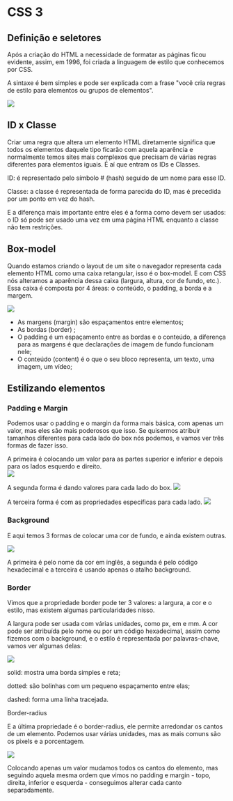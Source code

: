 # CSS 3

## Definição e seletores

Após a criação do HTML a necessidade de formatar as páginas ficou evidente, assim, em 1996, foi criada a linguagem de estilo que conhecemos por CSS.

A sintaxe é bem simples e pode ser explicada com a frase "você cria regras de estilo para elementos ou grupos de elementos".

![](./imagens/seletores.png)

## ID x Classe

Criar uma regra que altera um elemento HTML diretamente significa que todos os elementos daquele tipo ficarão com aquela aparência e normalmente temos sites mais complexos que precisam de várias regras diferentes para elementos iguais.
É aí que entram os IDs e Classes.

ID: é representado pelo símbolo # (hash) seguido de um nome para esse ID.

Classe: a classe é representada de forma parecida do ID, mas é precedida por um ponto em vez do hash.

E a diferença mais importante entre eles é a forma como devem ser usados: o ID só pode ser usado uma vez em uma página HTML enquanto a classe não tem restrições.

## Box-model
Quando estamos criando o layout de um site o navegador representa cada elemento HTML  como uma caixa retangular, isso é o box-model. E com CSS nós alteramos a aparência dessa caixa (largura, altura, cor de fundo, etc.). Essa caixa é composta por 4 áreas: o conteúdo, o padding, a borda e a margem.

![](./imagens/box-model.png)

 - As margens (margin) são espaçamentos entre elementos;
 - As bordas (border) ;
 - O padding é um espaçamento entre as bordas e o conteúdo, a diferença para as margens é que declarações de imagem de fundo funcionam nele;
 - O conteúdo (content) é o que o seu bloco representa, um texto, uma imagem, um vídeo;

 ## Estilizando elementos

 ### Padding e Margin

Podemos usar o  padding e o margin da forma mais básica, com apenas um valor, mas eles são mais poderosos que isso. Se quisermos atribuir tamanhos diferentes para cada lado do box nós podemos, e vamos ver três formas de fazer isso.

A primeira é colocando um valor para as partes superior e inferior e depois para os lados esquerdo e direito.   
![](./imagens/padding-01.png)

A segunda forma é dando valores para cada lado do box.
![](./imagens/padding-02.png)

A terceira forma é com as propriedades específicas para cada lado.
![](./imagens/padding-03.png)

### Background

E aqui temos 3 formas de colocar uma cor de fundo, e ainda existem outras.

![](./imagens/background.png)

A primeira é pelo nome da cor em inglês, a segunda é pelo código hexadecimal e a terceira é usando apenas o atalho background.

### Border

Vimos que a propriedade border pode ter 3 valores: a largura, a cor e o estilo, mas existem algumas particularidades nisso.

A largura pode ser usada com várias unidades, como px, em e mm. A cor pode ser atribuída pelo nome ou por um código hexadecimal, assim como fizemos com o background, e o estilo é representada por palavras-chave, vamos ver algumas delas:

 ![](./imagens/border.png)

solid: mostra uma borda simples e reta;

dotted: são bolinhas com um pequeno espaçamento entre elas;

dashed: forma uma linha tracejada.

Border-radius

E a última propriedade é o border-radius, ele permite arredondar os cantos de um elemento. Podemos usar várias unidades, mas as mais comuns são os pixels e a porcentagem.

![](./imagens/border-radius.png)

Colocando apenas um valor mudamos todos os cantos do elemento, mas seguindo aquela mesma ordem que vimos no padding e margin - topo, direita, inferior e esquerda -  conseguimos alterar cada canto separadamente.